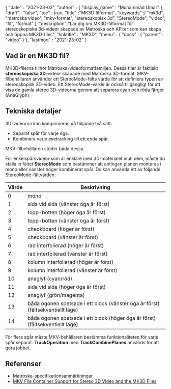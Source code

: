 {
  "date" : "2021-23-02",
  "author" : {
    "display_name" : "Muhammad Umar"
},
  "draft" : "false",
  "toc" : true,
  "title" :"MK3D filformat",
  "keywords" :[ "mk3d", "matroska video", "mkv-format", "stereoskopisk 3d", "StereoMode", "video", "fil", "format" ],
  "description":"Lär dig om MK3D-filformat för stereoskopiska 3d-videor skapade av Matroska och API:er som kan skapa och öppna MK3D-filer.",
  "linktitle" : "MK3D",
  "menu" : {
    "docs" : {
      "parent" : "video"
}
},
  "lastmod" : "2021-23-02"
}

## Vad är en MK3D fil? ##

MK3D-filerna tillhör Matroska-videoformatfamiljen. Dessa filer är faktiskt **stereoskopiska 3D**-videor skapade med Matroska 3D-format. MKV-filbehållaren använder ett StereoMode-fälts värde för att definiera typen av stereoskopisk 3D-video. Ett StereoMode-värde är också tillgängligt för att visa de gamla stereo 3D-videorna genom att separera cyan och röda färger (AnaGlyph)

## Tekniska detaljer ##
3D-videorna kan komprimeras på följande två sätt:

- Separat spår för varje öga.
- Kombinera varje eyetracking till ett enda spår.

MKV-filbehållaren stöder båda dessa.

För enkelspårsvideor som är enklare med 3D-materialet inuti dem, måste du ställa in fältet **StereoMode** som bestämmer att antingen planen monteras i mono eller vänster höger kombinerat spår. Du kan använda ett av följande StereoMode-fältvärden:

|Värde | Beskrivning |
|---|---|
|0| mono|
|1| sida vid sida (vänster öga är först)|
|2| topp-botten (höger öga är först)|
|3| topp-botten (vänster öga är först)|
|4| checkboard (höger är först)|
|5| checkboard (vänster är först)|
|6| rad interfolierad (höger är först)|
|7| rad interfolierad (vänster är först)|
|8| kolumn interfolierad (höger är först)|
|9| kolumn interfolierad (vänster är först)|
|10| anaglyf (cyan/röd)|
|11| sida vid sida (höger öga är först)|
|12| anaglyf (grön/magenta)|
|13| båda ögonen spetsade i ett block (vänster öga är först) (fältsekventiellt läge)|
|14| båda ögonen spetsade i ett block (höger öga är först) (fältsekventiellt läge)|

För flera spår måste MKV-behållaren bestämma funktionaliteten för varje spår separat. **TrackOperation** med **TrackCombinePlanes** används för att göra jobbet.


## Referenser ##

- [Matroska-specifikationsanmärkningar](https://www.matroska.org/technical/notes.html)
- [MKV File Container Support for Stereo 3D Video and the MK3D Files](https://3dvision-blog.com/5520-mkv-file-container-support-for-stereo-3d-video-and-the-mk3d-files/)

